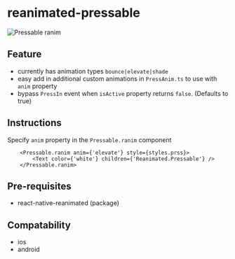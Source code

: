 # reanimated-pressable

![Pressable ranim](https://github.com/tunasing/reanimated-pressable/assets/5899265/c2d86a5d-ea7b-40b3-884a-35d2338a7e45)

## Feature

-   currently has animation types `bounce|elevate|shade`
-   easy add in additional custom animations in `PressAnim.ts` to use with `anim` property
-   bypass `PressIn` event when `isActive` property returns `false`. (Defaults to true)

## Instructions

Specify `anim` property in the `Pressable.ranim` component

```
    <Pressable.ranim anim={'elevate'} style={styles.prss}>
        <Text color={'white'} children={'Reanimated.Pressable'} />
    </Pressable.ranim>
```

## Pre-requisites

-   react-native-reanimated (package)

## Compatability

-   ios
-   android
